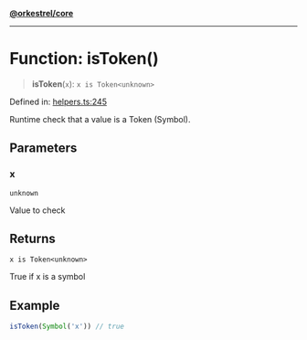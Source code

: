 [**@orkestrel/core**](../index.md)

***

# Function: isToken()

> **isToken**(`x`): `x is Token<unknown>`

Defined in: [helpers.ts:245](https://github.com/orkestrel/core/blob/98df1af1b029ad0f39e413b90869151f4152e5dd/src/helpers.ts#L245)

Runtime check that a value is a Token (Symbol).

## Parameters

### x

`unknown`

Value to check

## Returns

`x is Token<unknown>`

True if x is a symbol

## Example

```ts
isToken(Symbol('x')) // true
```
